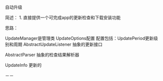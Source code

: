 自动升级

简述：
    1. 直接提供一个可完成app的更新检查和下载安装功能
    
    
思路：


UpdateManager是管理类
UpdateOptions配置
        配置包括：UpdatePeriod更新级别和周期
AbstractUpdateListener 抽象的更新接口
                
AbstractParser 抽象的检查结果解析器

UpdateInfo 更新的

－－
    